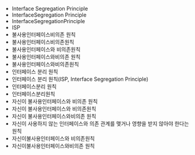 ﻿- Interface Segregation Principle
- InterfaceSegregation Principle
- InterfaceSegregationPrinciple
- ISP
- 불사용인터페이스비의존 원칙
- 불사용인터페이스비의존원칙
- 불사용인터페이스와 비의존원칙
- 불사용인터페이스와비의존 원칙
- 불사용인터페이스와비의존원칙
- 인터페이스 분리 원칙
- 인터페이스 분리 원칙(ISP, Interface Segregation Principle)
- 인터페이스분리 원칙
- 인터페이스분리원칙
- 자신이 불사용인터페이스와 비의존 원칙
- 자신이 불사용인터페이스와 비의존원칙
- 자신이 불사용인터페이스와비의존 원칙
- 자신이 사용하지 않는 인터페이스와 의존 관계를 맺거나 영향을 받지 않아야 한다는 원칙
- 자신이불사용인터페이스와 비의존원칙
- 자신이불사용인터페이스와비의존 원칙
